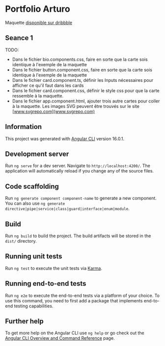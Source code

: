 # Portfolio Arturo

Maquette [disponible sur dribbble](https://dribbble.com/shots/20753864-kawsar-design)

## Seance 1

TODO:

- Dans le fichier bio.components.css, faire en sorte que la carte sois identique à l'exemple de la maquette
- Dans le fichier button.component.css, faire en sorte que la carte sois identique à l'exemple de la maquette
- Dans le fichier card.component.ts, définir les Inputs nécessaires pour afficher ce qu'il faut dans les cards
- Dans le fichier card.component.css, définir le style css pour que la carte ressemble à la maquette.
- Dans le fichier app.component.html, ajouter trois autre cartes pour coller à la maquette. Les images SVG peuvent être trouvés sur le site [www.svgrepo.com](www.svgrepo.com)

## Information

This project was generated with [Angular CLI](https://github.com/angular/angular-cli) version 16.0.1.

## Development server

Run `ng serve` for a dev server. Navigate to `http://localhost:4200/`. The application will automatically reload if you change any of the source files.

## Code scaffolding

Run `ng generate component component-name` to generate a new component. You can also use `ng generate directive|pipe|service|class|guard|interface|enum|module`.

## Build

Run `ng build` to build the project. The build artifacts will be stored in the `dist/` directory.

## Running unit tests

Run `ng test` to execute the unit tests via [Karma](https://karma-runner.github.io).

## Running end-to-end tests

Run `ng e2e` to execute the end-to-end tests via a platform of your choice. To use this command, you need to first add a package that implements end-to-end testing capabilities.

## Further help

To get more help on the Angular CLI use `ng help` or go check out the [Angular CLI Overview and Command Reference](https://angular.io/cli) page.

